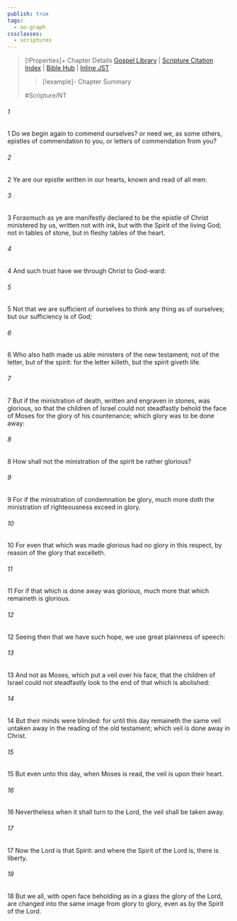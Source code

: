 ```yaml
---
publish: true
tags:
  - no-graph
cssclasses:
  - scriptures
---
```

>[!Properties]+ Chapter Details
>[Gospel Library](https://churchofjesuschrist.org/study/scriptures/nt/2-cor/3?lang=eng)    |    [Scripture Citation Index](https://scriptures.byu.edu/#09303::c09303)    |    [Bible Hub](https://biblehub.com/2_corinthians/3.htm)    |    [Inline JST](https://scripturetoolbox.com/html/ic/2Corinthians/3.html)
>>[!example]- Chapter Summary
>> 
> 
>
>#Scripture/NT
###### 1
1 Do we begin again to commend ourselves? or need we, as some others, epistles of commendation to you, or letters of commendation from you?
###### 2
2 Ye are our epistle written in our hearts, known and read of all men:
###### 3
3 Forasmuch as ye are manifestly declared to be the epistle of Christ ministered by us, written not with ink, but with the Spirit of the living God; not in tables of stone, but in fleshy tables of the heart.
###### 4
4 And such trust have we through Christ to God-ward:
###### 5
5 Not that we are sufficient of ourselves to think any thing as of ourselves; but our sufficiency is of God;
###### 6
6 Who also hath made us able ministers of the new testament; not of the letter, but of the spirit: for the letter killeth, but the spirit giveth life.
###### 7
7 But if the ministration of death, written and engraven in stones, was glorious, so that the children of Israel could not steadfastly behold the face of Moses for the glory of his countenance; which glory was to be done away:
###### 8
8 How shall not the ministration of the spirit be rather glorious?
###### 9
9 For if the ministration of condemnation be glory, much more doth the ministration of righteousness exceed in glory.
###### 10
10 For even that which was made glorious had no glory in this respect, by reason of the glory that excelleth.
###### 11
11 For if that which is done away was glorious, much more that which remaineth is glorious.
###### 12
12 Seeing then that we have such hope, we use great plainness of speech:
###### 13
13 And not as Moses, which put a veil over his face, that the children of Israel could not steadfastly look to the end of that which is abolished:
###### 14
14 But their minds were blinded: for until this day remaineth the same veil untaken away in the reading of the old testament; which veil is done away in Christ.
###### 15
15 But even unto this day, when Moses is read, the veil is upon their heart.
###### 16
16 Nevertheless when it shall turn to the Lord, the veil shall be taken away.
###### 17
17 Now the Lord is that Spirit: and where the Spirit of the Lord is, there is liberty.
###### 18
18 But we all, with open face beholding as in a glass the glory of the Lord, are changed into the same image from glory to glory, even as by the Spirit of the Lord.
